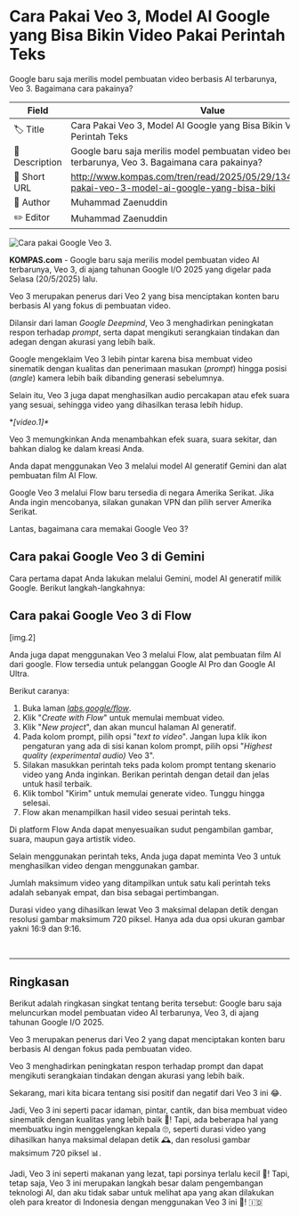# Cara Pakai Veo 3, Model AI Google yang Bisa Bikin Video Pakai Perintah Teks

Google baru saja merilis model pembuatan video berbasis AI terbarunya, Veo 3. Bagaimana cara pakainya?

| Field         | Value                                                       |
|---------------|-------------------------------------------------------------|
| 🏷️ Title       | Cara Pakai Veo 3, Model AI Google yang Bisa Bikin Video Pakai Perintah Teks |
| 📝 Description | Google baru saja merilis model pembuatan video berbasis AI terbarunya, Veo 3. Bagaimana cara pakainya? |
| 🔗 Short URL   | http://www.kompas.com/tren/read/2025/05/29/134500865/cara-pakai-veo-3-model-ai-google-yang-bisa-biki |
| 👤 Author      | Muhammad Zaenuddin |
| ✏️ Editor      | Muhammad Zaenuddin |

![Cara pakai Google Veo 3.](https://asset.kompas.com/crops/JzHorG8Un8KjBwJp6bo0fiuDAQU=/341x145:2486x1575/750x500/data/photo/2025/05/29/6837f7bcdaf23.png)

**KOMPAS.com** - Google baru saja merilis model pembuatan video AI terbarunya, Veo 3, di ajang tahunan Google I/O 2025 yang digelar pada Selasa (20/5/2025) lalu.

Veo 3 merupakan penerus dari Veo 2 yang bisa menciptakan konten baru berbasis AI yang fokus di pembuatan video.

Dilansir dari laman *Google Deepmind*, Veo 3 menghadirkan peningkatan respon terhadap *prompt*, serta dapat mengikuti serangkaian tindakan dan adegan dengan akurasi yang lebih baik.

Google mengeklaim Veo 3 lebih pintar karena bisa membuat video sinematik dengan kualitas dan penerimaan masukan (*prompt*) hingga posisi (*angle*) kamera lebih baik dibanding generasi sebelumnya.

Selain itu, Veo 3 juga dapat menghasilkan audio percakapan atau efek suara yang sesuai, sehingga video yang dihasilkan terasa lebih hidup.

**\[video.1\]\**

Veo 3 memungkinkan Anda menambahkan efek suara, suara sekitar, dan bahkan dialog ke dalam kreasi Anda.

Anda dapat menggunakan Veo 3 melalui model AI generatif Gemini dan alat pembuatan film AI Flow.

Google Veo 3 melalui Flow baru tersedia di negara Amerika Serikat. Jika Anda ingin mencobanya, silakan gunakan VPN dan pilih server Amerika Serikat.

Lantas, bagaimana cara memakai Google Veo 3?

## Cara pakai Google Veo 3 di Gemini

Cara pertama dapat Anda lakukan melalui Gemini, model AI generatif milik Google. Berikut langkah-langkahnya:

## Cara pakai Google Veo 3 di Flow

\[img.2\]

Anda juga dapat menggunakan Veo 3 melalui Flow, alat pembuatan film AI dari google. Flow tersedia untuk pelanggan Google AI Pro dan Google AI Ultra.

Berikut caranya:

1.  Buka laman [*labs.google/flow*](https://labs.google/flow/about).
2.  Klik "*Create with Flow*" untuk memulai membuat video.
3.  Klik "*New project*", dan akan muncul halaman AI generatif.
4.  Pada kolom prompt, pilih opsi "*text to video*". Jangan lupa klik ikon pengaturan yang ada di sisi kanan kolom prompt, pilih opsi "*Highest quality (experimental audio)* Veo 3".
5.  Silakan masukkan perintah teks pada kolom prompt tentang skenario video yang Anda inginkan. Berikan perintah dengan detail dan jelas untuk hasil terbaik.
6.  Klik tombol "Kirim" untuk memulai generate video. Tunggu hingga selesai.
7.  Flow akan menampilkan hasil video sesuai perintah teks.

Di platform Flow Anda dapat menyesuaikan sudut pengambilan gambar, suara, maupun gaya artistik video.

Selain menggunakan perintah teks, Anda juga dapat meminta Veo 3 untuk menghasilkan video dengan menggunakan gambar.

Jumlah maksimum video yang ditampilkan untuk satu kali perintah teks adalah sebanyak empat, dan bisa sebagai pertimbangan.

Durasi video yang dihasilkan lewat Veo 3 maksimal delapan detik dengan resolusi gambar maksimum 720 piksel. Hanya ada dua opsi ukuran gambar yakni 16:9 dan 9:16.

 

---
## Ringkasan

Berikut adalah ringkasan singkat tentang berita tersebut: Google baru saja meluncurkan model pembuatan video AI terbarunya, Veo 3, di ajang tahunan Google I/O 2025.

 Veo 3 merupakan penerus dari Veo 2 yang dapat menciptakan konten baru berbasis AI dengan fokus pada pembuatan video.

 Veo 3 menghadirkan peningkatan respon terhadap prompt dan dapat mengikuti serangkaian tindakan dengan akurasi yang lebih baik.



Sekarang, mari kita bicara tentang sisi positif dan negatif dari Veo 3 ini 😂.

 Jadi, Veo 3 ini seperti pacar idaman, pintar, cantik, dan bisa membuat video sinematik dengan kualitas yang lebih baik 🎥! Tapi, ada beberapa hal yang membuatku ingin menggelengkan kepala 🙄, seperti durasi video yang dihasilkan hanya maksimal delapan detik 🕰️, dan resolusi gambar maksimum 720 piksel 📊.

 Jadi, Veo 3 ini seperti makanan yang lezat, tapi porsinya terlalu kecil 🍴! Tapi, tetap saja, Veo 3 ini merupakan langkah besar dalam pengembangan teknologi AI, dan aku tidak sabar untuk melihat apa yang akan dilakukan oleh para kreator di Indonesia dengan menggunakan Veo 3 ini 🤩! 🇮🇩

